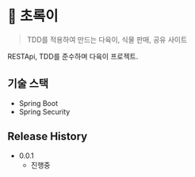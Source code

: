 # 🚀 초록이
> TDD를 적용하여 만드는 다육이, 식물 판매, 공유 사이트

RESTApi, TDD를 준수하며 다육이 프로젝트.


## 기술 스택

- Spring Boot
- Spring Security

## Release History

* 0.0.1
    * 진행중

